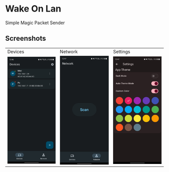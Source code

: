 # Wake On Lan

Simple Magic Packet Sender

## Screenshots

<table>
  <tr>
    <td>Devices</td>
     <td>Network</td>
     <td>Settings</td>
  </tr>
  <tr>
    <td><img src="images/Screenshot_20230710_124658.jpg"></td>
    <td><img src="images/Screenshot_20230710_124703.jpg"></td>
    <td><img src="images/Screenshot_20230710_124723.jpg"></td>
  </tr>
 </table>
